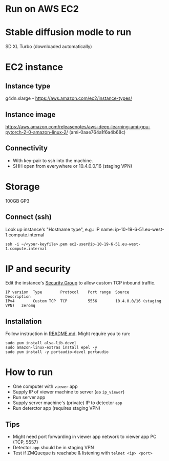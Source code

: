 # Run on AWS EC2

# Stable diffusion modle to run
SD XL Turbo (downloaded automatically)

# EC2 instance

## Instance type
g4dn.xlarge - https://aws.amazon.com/ec2/instance-types/

## Instance image
https://aws.amazon.com/releasenotes/aws-deep-learning-ami-gpu-pytorch-2-0-amazon-linux-2/ (ami-0aae764a1f6a4b68c)

## Connectivity
- With key-pair to ssh into the machine.
- SHH open from everywhere or 10.4.0.0/16 (staging VPN)

# Storage
100GB GP3

## Connect (ssh)
Look up instance's "Hostname type", e.g.: IP name: ip-10-19-6-51.eu-west-1.compute.internal

`ssh -i ~/<your-keyfile>.pem ec2-user@ip-10-19-6-51.eu-west-1.compute.internal`

# IP and security
Edit the instance's [Security Group](https://eu-west-1.console.aws.amazon.com/ec2/home?region=eu-west-1#SecurityGroups:) to allow custom TCP inbound traffic.
```
IP version  Type        Protocol    Port range  Source                      Description
IPv4	    Custom TCP	TCP	        5556	    10.4.0.0/16 (staging VPN)   zeromq
```

## Installation
Follow instruction in [README.md](README.md). Might require you to run:

```
sudo yum install alsa-lib-devel
sudo amazon-linux-extras install epel -y
sudo yum install -y portaudio-devel portaudio
```

# How to run
- One computer with `viewer` app
- Supply IP of viewer machine to server (as `ip_viewer`)
- Run server app
- Supply server machine's (private) IP to detector `app`
- Run deterctor app (requires staging VPN)

## Tips
- Might need port forwarding in viewer app network to viewer app PC (TCP, 5557)
- Detector `app` should be in staging VPN
- Test if ZMQueque is reachabe & listening with `telnet <ip> <port>`

